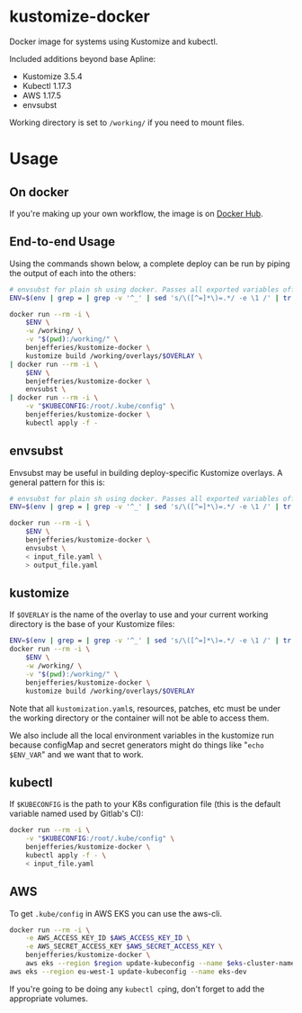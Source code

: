 # kustomize-docker
Docker image for systems using Kustomize and kubectl.

Included additions beyond base Apline:
- Kustomize 3.5.4
- Kubectl 1.17.3
- AWS 1.17.5
- envsubst

Working directory is set to `/working/` if you need to mount files.

# Usage
## On docker
If you're making up your own workflow, the image is on [Docker Hub](https://hub.docker.com/r/benjefferies/kustomize-docker/).

## End-to-end Usage
Using the commands shown below, a complete deploy can be run by piping the output of each into the others:

```bash
# envsubst for plain sh using docker. Passes all exported variables off to docker
ENV=$(env | grep = | grep -v '^_' | sed 's/\([^=]*\)=.*/ -e \1 /' | tr -d '\n')

docker run --rm -i \
    $ENV \
    -w /working/ \
    -v "$(pwd):/working/" \
    benjefferies/kustomize-docker \
    kustomize build /working/overlays/$OVERLAY \
| docker run --rm -i \
    $ENV \
    benjefferies/kustomize-docker \
    envsubst \
| docker run --rm -i \
    -v "$KUBECONFIG:/root/.kube/config" \
    benjefferies/kustomize-docker \
    kubectl apply -f -
```

## envsubst
Envsubst may be useful in building deploy-specific Kustomize overlays. A general pattern for this is:

```bash
# envsubst for plain sh using docker. Passes all exported variables off to docker
ENV=$(env | grep = | grep -v '^_' | sed 's/\([^=]*\)=.*/ -e \1 /' | tr -d '\n')

docker run --rm -i \
    $ENV \
    benjefferies/kustomize-docker \
    envsubst \
    < input_file.yaml \
    > output_file.yaml
```

## kustomize
If `$OVERLAY` is the name of the overlay to use and your current working directory is the base of your
Kustomize files:

```bash
ENV=$(env | grep = | grep -v '^_' | sed 's/\([^=]*\)=.*/ -e \1 /' | tr -d '\n')
docker run --rm -i \
    $ENV \
    -w /working/ \
    -v "$(pwd):/working/" \
    benjefferies/kustomize-docker \
    kustomize build /working/overlays/$OVERLAY
```

Note that all `kustomization.yaml`s, resources, patches, etc must be under the working directory or the
container will not be able to access them.

We also include all the local environment variables in the kustomize run because configMap and secret
generators might do things like "`echo $ENV_VAR`" and we want that to work.

## kubectl
If `$KUBECONFIG` is the path to your K8s configuration file (this is the default variable named used by Gitlab's CI):

```bash
docker run --rm -i \
    -v "$KUBECONFIG:/root/.kube/config" \
    benjefferies/kustomize-docker \
    kubectl apply -f - \
    < input_file.yaml
```

## AWS
To get `.kube/config` in AWS EKS you can use the aws-cli.

```bash
docker run --rm -i \
    -e AWS_ACCESS_KEY_ID $AWS_ACCESS_KEY_ID \
    -e AWS_SECRET_ACCESS_KEY $AWS_SECRET_ACCESS_KEY \
    benjefferies/kustomize-docker \
    aws eks --region $region update-kubeconfig --name $eks-cluster-name
aws eks --region eu-west-1 update-kubeconfig --name eks-dev
```

If you're going to be doing any `kubectl cp`ing, don't forget to add the appropriate volumes.
